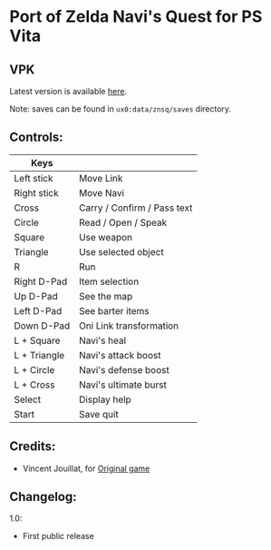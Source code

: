 # Port of Zelda Navi's Quest for PS Vita

## VPK
Latest version is available [here](https://github.com/usineur/ZeldaNSQ/releases).

Note: saves can be found in `ux0:data/znsq/saves` directory.

## Controls:

| Keys | &#x202F; |
| --- | --- |
| Left stick | Move Link |
| Right stick | Move Navi |
| Cross | Carry / Confirm / Pass text |
| Circle | Read / Open / Speak |
| Square | Use weapon |
| Triangle | Use selected object |
| R | Run |
| Right D-Pad | Item selection |
| Up D-Pad | See the map |
| Left D-Pad | See barter items |
| Down D-Pad | Oni Link transformation |
| L + Square | Navi's heal |
| L + Triangle | Navi's attack boost |
| L + Circle | Navi's defense boost |
| L + Cross | Navi's ultimate burst |
| Select | Display help |
| Start | Save quit |

## Credits:

- Vincent Jouillat, for [Original game](http://www.zeldaroth.fr/us/dlnsq.php)

## Changelog:

1.0:
- First public release
